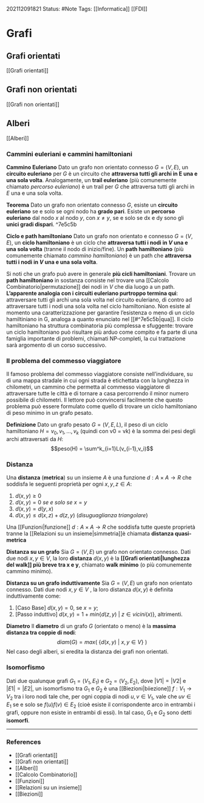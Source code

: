 202112091821
Status: #Note
Tags: [[Informatica]] [[FDI]]

# Grafi

## Grafi orientati
[[Grafi orientati]]

## Grafi non orientati
[[Grafi non orientati]]

## Alberi
[[Alberi]]

### Cammini euleriani e cammini hamiltoniani

**Cammino Euleriano**
Dato un grafo non orientato connesso $G = (V, E)$, un **circuito euleriano** per $G$ è un circuito che **attraversa tutti gli archi in E una e una sola volta**. Analogamente, un **trail euleriano** (più comunemente chiamato *percorso euleriano*) è un trail per $G$ che attraversa tutti gli archi in $E$ una e una sola volta.

**Teorema**
Dato un grafo non orientato connesso $G$, esiste un **circuito euleriano** se e solo se ogni nodo ha **grado pari**. Esiste un **percorso euleriano** dal nodo $x$ al nodo $y$, con $x \neq y$, se e solo se dx e dy sono gli **unici gradi dispari**. ^7e5c5b

**Ciclo e path hamiltoniano**
Dato un grafo non orientato e connesso $G = (V, E)$, un **ciclo hamiltoniano** è un ciclo che **attraversa tutti i nodi in $V$ una e una sola volta** (tranne il nodo di inizio/fine). Un **path hamiltoniano** (più comunemente chiamato *cammino hamiltoniano*) è un path che **attraversa tutti i nodi in $V$ una e una sola volta**.

Si noti che un grafo può avere in generale **più cicli hamiltoniani**. Trovare un **path hamiltoniano** in sostanza consiste nel trovare una [[Calcolo Combinatorio|permutazione]] dei nodi in $V$ che dia luogo a un path. **L’apparente analogia con i circuiti euleriano purtroppo termina qui**: attraversare tutti gli archi una sola volta nel circuito euleriano, di contro ad attraversare tutti i nodi una sola volta nel ciclo hamiltoniano. Non esiste al momento una caratterizzazione per garantire l’esistenza o meno di un ciclo hamiltiniano in G, analoga a quanto enunciato nel [[#^7e5c5b|qua]]. Il ciclo hamiltoniano ha struttura combinatoria più complessa e sfuggente: trovare un ciclo hamiltoniano può risultare più arduo come compito e fa parte di una famiglia importante di problemi, chiamati NP-completi, la cui trattazione sarà argomento di un corso successivo.


### Il problema del commesso viaggiatore
Il famoso problema del commesso viaggiatore consiste nell’individuare, su di una mappa stradale in cui ogni strada è etichettata con la lunghezza in chilometri, un cammino che permetta al commesso viaggiatore di attraversare tutte le città e di tornare a casa percorrendo il minor numero possibile di chilometri. Il lettore può convincersi facilmente che questo problema può essere formulato come quello di trovare un ciclo hamiltoniano di peso minimo in un grafo pesato.

**Definizione**
Dato un grafo pesato $G = (V, E, L)$, il peso di un ciclo hamiltoniano $H = v_0, v_1, ... , v_k$ (quindi con v0 = vk) è la somma dei pesi degli archi attraversati da $H$:
$$peso(H) = \sum^k_{i=1}L(v_{i-1},v_i)$$

### Distanza

Una **distanza** (**metrica**) su un insieme $A$ è una funzione $d: A \times A \rightarrow R$ che soddisfa le seguenti proprietà per ogni $x, y, z \in A$:

1. $d(x,y) \geq 0$
2. $d(x,y) = 0\ se\ e\ solo\ se\ x=y$
3. $d(x,y) = d(y,x)$
4. $d(x, y) \leq d(x, z) + d(z, y)\ (disuguaglianza\ triangolare)$

Una [[Funzioni|funzione]] $d: A \times A \rightarrow R$ che soddisfa tutte queste proprietà tranne la [[Relazioni su un insieme|simmetria]]è chiamata **distanza quasi-metrica**

**Distanza su un grafo**
Sia $G = (V, E)$ un grafo non orientato connesso. Dati due nodi $x, y \in V$, la loro **distanza** $d(x, y)$ è la **[[Grafi orientati|lunghezza del walk]] più breve tra x e y**, chiamato **walk minimo** (o più comunemente cammino minimo).

**Distanza su un grafo induttivamente**
Sia $G = (V, E)$ un grafo non orientato connesso. Dati due nodi $x, y \in V$ , la loro distanza $d(x, y)$ è definita induttivamente come:
1. [Caso Base] $d(x,y) = 0$, se $x = y$;
2. [Passo induttivo] $d(x,y) = 1 + min\{d(z,y)\ |\ z \in vicini(x)\}$, altrimenti.

**Diametro**
Il **diametro** di un grafo $G$ (orientato o meno) è la **massima distanza tra coppie di nodi**:
$$diam(G) = max(\ \{d(x,y)\ |\ x,y \in V\}\ )$$
Nel caso degli alberi, si eredita la distanza dei grafi non orientati.

### Isomorfismo
Dati due qualunque grafi $G_1 = (V_1, E_1)$ e $G_2 = (V_2, E_2)$, dove $|V1| = |V2|$ e $|E1| = |E2|$, un isomorfismo tra $G_1$ e $G_2$ è una [[Biezioni|biiezione]] $f : V_1 \rightarrow V_2$ tra i loro nodi tale che, per ogni coppia di nodi $u, v \in V_1$, vale che $uv ∈ E_1$ se e solo se $f(u)f(v) \in E_2$ (cioè esiste il corrispondente arco in entrambi i grafi, oppure non esiste in entrambi di essi). In tal caso, $G_1$ e $G_2$ sono detti **isomorfi**.

---
### References
- [[Grafi orientati]]
- [[Grafi non orientati]]
- [[Alberi]]
- [[Calcolo Combinatorio]]
- [[Funzioni]]
- [[Relazioni su un insieme]]
- [[Biezioni]]